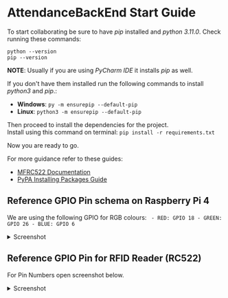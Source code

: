 # AttendanceBackEnd Start Guide

To start collaborating be sure to have _pip_ installed and _python 3.11.0_.
Check running these commands:
```
python --version
pip --version
```

**NOTE**: Usually if you are using _PyCharm IDE_ it installs _pip_ as well.

If you don't have them installed run the following commands to install _python3_ and _pip_.:<br>

- **Windows**: `py -m ensurepip --default-pip`
- **Linux**:   `python3 -m ensurepip --default-pip`

Then proceed to install the dependencies for the project.<br>
Install using this command on terminal:
`pip install -r requirements.txt`

Now you are ready to go.

For more guidance refer to these guides:
- [MFRC522 Documentation](https://pypi.org/project/mfrc522-python/)
- [PyPA Installing Packages Guide](https://packaging.python.org/en/latest/tutorials/installing-packages/)


## Reference GPIO Pin schema on Raspberry Pi 4
We are using the following GPIO for RGB colours:
           ` - RED: GPIO 18
            - GREEN: GPIO 26
            - BLUE: GPIO 6`
<details>
    <summary>Screenshot</summary>
    
  ![image](https://github.com/UniTrackApp/scanner/assets/87176210/67aaea7e-f42c-4b1a-833d-6d72669dc544)
</details>


## Reference GPIO Pin for RFID Reader (RC522)
For Pin Numbers open screenshot below.

<details>
  <summary>Screenshot</summary>
  
  ![image](https://github.com/UniTrackApp/scanner/assets/87176210/fb86f567-4965-4644-b5a1-12835f682d50)  
</details>
